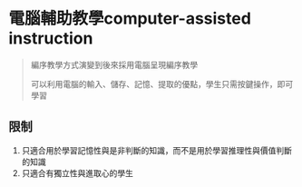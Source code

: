 # 電腦輔助教學computer-assisted instruction
>編序教學方式演變到後來採用電腦呈現編序教學
>
>可以利用電腦的輸入、儲存、記憶、提取的優點，學生只需按鍵操作，即可學習

## 限制
1. 只適合用於學習記憶性與是非判斷的知識，而不是用於學習推理性與價值判斷的知識
2. 只適合有獨立性與進取心的學生
